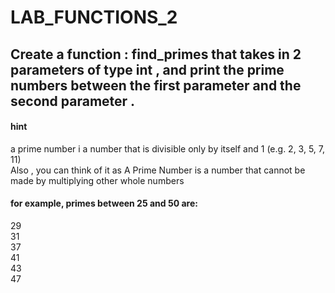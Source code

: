 # LAB_FUNCTIONS_2

## Create a function : find_primes that takes in 2 parameters of type int , and print the prime numbers between the first parameter and the second parameter . 

#### hint
a prime number i a number that is divisible only by itself and 1 (e.g. 2, 3, 5, 7, 11)    
Also , you can think of it as A Prime Number is a number that cannot be made by multiplying other whole numbers


#### for example, primes between 25 and 50 are:
29   
31   
37   
41   
43   
47   
